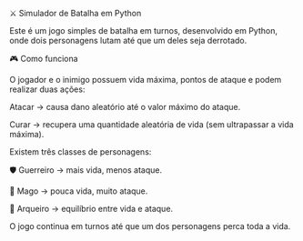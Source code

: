 ⚔️ Simulador de Batalha em Python

Este é um jogo simples de batalha em turnos, desenvolvido em Python, onde dois personagens lutam até que um deles seja derrotado.

🎮 Como funciona

O jogador e o inimigo possuem vida máxima, pontos de ataque e podem realizar duas ações:

Atacar → causa dano aleatório até o valor máximo do ataque.

Curar → recupera uma quantidade aleatória de vida (sem ultrapassar a vida máxima).

Existem três classes de personagens:

🛡️ Guerreiro → mais vida, menos ataque.

🔮 Mago → pouca vida, muito ataque.

🏹 Arqueiro → equilíbrio entre vida e ataque.

O jogo continua em turnos até que um dos personagens perca toda a vida.
